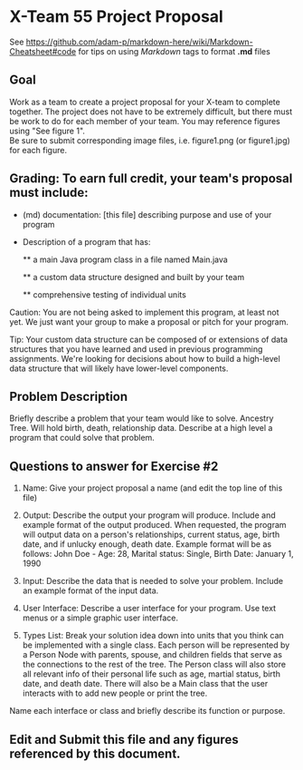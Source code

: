 # X-Team 55 Project Proposal

See https://github.com/adam-p/markdown-here/wiki/Markdown-Cheatsheet#code for tips on using *Markdown* tags to format __.md__ files

## Goal

Work as a team to create a project proposal for your X-team to complete together.
The project does not have to be extremely difficult,
but there must be work to do for each member of your team.
You may reference figures using "See figure 1".  
Be sure to submit corresponding image files, i.e. figure1.png (or figure1.jpg) for each figure.

## Grading: To earn full credit, your team's proposal must include:

* (md) documentation: [this file] describing purpose and use of your program

* Description of a program that has:

  ** a main Java program class in a file named Main.java
  
  ** a custom data structure designed and built by your team
  
  ** comprehensive testing of individual units
  
 Caution: You are not being asked to implement this program, at least not yet. 
 We just want your group to make a proposal or pitch for your program.
 
 Tip: Your custom data structure can be composed of or extensions of data structures that you have learned and used in previous programming assignments.  We're looking for decisions about how to build a high-level data structure that will likely have lower-level components.

## Problem Description

Briefly describe a problem that your team would like to solve.
Ancestry Tree. Will hold birth, death, relationship data.
Describe at a high level a program that could solve that problem.


## Questions to answer for Exercise #2

1. Name: Give your project proposal a name (and edit the top line of this file)



2. Output: Describe the output your program will produce.  Include and example format of the output produced.
When requested, the program will output data on a person's relationships, current status, age, birth date, and if unlucky enough, death date. Example format will be as follows:
John Doe - Age: 28, Marital status: Single, Birth Date: January 1, 1990


3. Input: Describe the data that is needed to solve your problem. Include an example format of the input data.



4. User Interface: Describe a user interface for your program.  Use text menus or a simple graphic user interface.



5. Types List: Break your solution idea down into units that you think can be implemented with a single class.
Each person will be represented by a Person Node with parents, spouse, and children fields that serve as the connections to the rest of the tree. The Person class will also store all relevant info of their personal life such as age, martial status, birth date, and death date. There will also be a Main class that the user interacts with to add new people or print the tree.


Name each interface or class and briefly describe its function or purpose.


## Edit and Submit this file and any figures referenced by this document.

